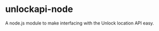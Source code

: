 unlockapi-node
==============

A node.js module to make interfacing with the Unlock location API easy.
